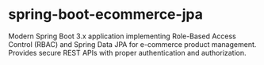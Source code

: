 # spring-boot-ecommerce-jpa
Modern Spring Boot 3.x application implementing Role-Based Access Control (RBAC) and Spring Data JPA for e-commerce product management. Provides secure REST APIs with proper authentication and authorization.
